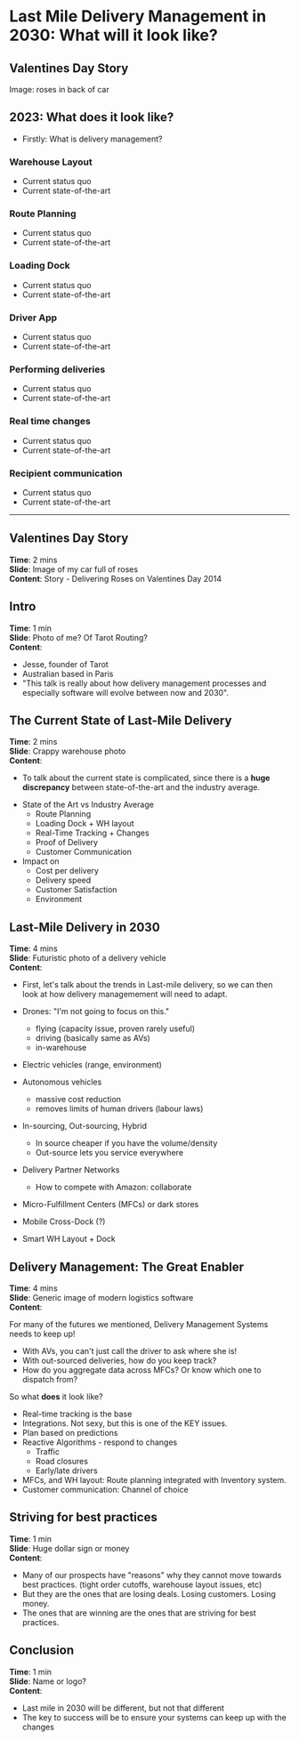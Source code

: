 # Last Mile Delivery Management in 2030: What will it look like?


## Valentines Day Story
Image: roses in back of car

## 2023: What does it look like?
- Firstly: What is delivery management?

### Warehouse Layout
- Current status quo
- Current state-of-the-art

### Route Planning
- Current status quo
- Current state-of-the-art

### Loading Dock
- Current status quo
- Current state-of-the-art

### Driver App
- Current status quo
- Current state-of-the-art

### Performing deliveries
- Current status quo
- Current state-of-the-art

### Real time changes
- Current status quo
- Current state-of-the-art

### Recipient communication
- Current status quo
- Current state-of-the-art



------


## Valentines Day Story
**Time**: 2 mins  
**Slide**: Image of my car full of roses  
**Content**: Story - Delivering Roses on Valentines Day 2014  

## Intro
**Time**: 1 min  
**Slide**: Photo of me? Of Tarot Routing?  
**Content**:
- Jesse, founder of Tarot
- Australian based in Paris
- "This talk is really about how delivery management processes and especially software will evolve between now and 2030".

## The Current State of Last-Mile Delivery
**Time**: 2 mins  
**Slide**: Crappy warehouse photo  
**Content**:
<!-- - The Valentines day story is a good example of  -->
- To talk about the current state is complicated, since there is a **huge discrepancy** between state-of-the-art and the industry average.
<!-- - As everyone here knows: Last-mile is the majority of transport cost -->
<!-- - Cost per delivery varies hugely, even within the same type of deliveries in the same geography -->
- State of the Art vs Industry Average
    - Route Planning
    - Loading Dock + WH layout
    - Real-Time Tracking + Changes
    - Proof of Delivery
    - Customer Communication
- Impact on 
    - Cost per delivery
    - Delivery speed
    - Customer Satisfaction
    - Environment

## Last-Mile Delivery in 2030
**Time**: 4 mins  
**Slide**: Futuristic photo of a delivery vehicle  
**Content**:

- First, let's talk about the trends in Last-mile delivery, so we can then look at how delivery managemement will need to adapt.

- Drones: "I'm not going to focus on this."
    - flying (capacity issue, proven rarely useful)
    - driving (basically same as AVs)
    - in-warehouse
- Electric vehicles (range, environment)
- Autonomous vehicles 
    - massive cost reduction
    - removes limits of human drivers (labour laws)
- In-sourcing, Out-sourcing, Hybrid
    - In source cheaper if you have the volume/density
    - Out-source lets you service everywhere
- Delivery Partner Networks
    - How to compete with Amazon: collaborate

- Micro-Fulfillment Centers (MFCs) or dark stores
- Mobile Cross-Dock (?)
- Smart WH Layout + Dock
<!-- Mention other emerging trends that you anticipate, such as increased use of predictive analytics and real-time tracking technology. -->


## Delivery Management: The Great Enabler
**Time**: 4 mins  
**Slide**: Generic image of modern logistics software  
**Content**:

For many of the futures we mentioned, Delivery Management Systems needs to keep up!
- With AVs, you can't just call the driver to ask where she is!
- With out-sourced deliveries, how do you keep track?
- How do you aggregate data across MFCs? Or know which one to dispatch from?
<!-- - And, of course, mobile cross-dock can't work without real-time tracking and planning -->

So what **does** it look like?
- Real-time tracking is the base
- Integrations. Not sexy, but this is one of the KEY issues.
- Plan based on predictions
- Reactive Algorithms - respond to changes
    - Traffic
    - Road closures
    - Early/late drivers
- MFCs, and WH layout: Route planning integrated with Inventory system.
- Customer communication: Channel of choice


## Striving for best practices
**Time**: 1 min  
**Slide**: Huge dollar sign or money  
**Content**:

- Many of our prospects have "reasons" why they cannot move towards best practices. (tight order cutoffs, warehouse layout issues, etc)
- But they are the ones that are losing deals. Losing customers. Losing money.
- The ones that are winning are the ones that are striving for best practices.

## Conclusion
**Time**: 1 min  
**Slide**: Name or logo?  
**Content**:
- Last mile in 2030 will be different, but not that different
- The key to success will be to ensure your systems can keep up with the changes
